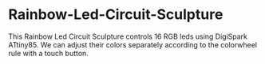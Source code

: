 # Rainbow-Led-Circuit-Sculpture
This Rainbow Led Circuit Sculpture controls 16 RGB leds using DigiSpark ATtiny85. We can adjust their colors separately according to the colorwheel rule with a touch button.
